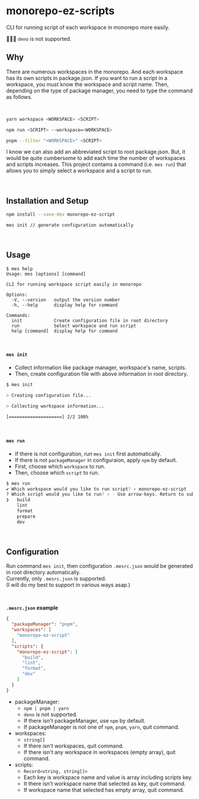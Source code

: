 # monorepo-ez-scripts

CLI for running script of each workspace in monorepo more easily.

🙅🏻‍♀️ `deno` is not supported.

## Why

There are numerous workspaces in the monorepo. And each workspace has its own scripts in package.json.
If you want to run a script in a workspace, you must know the workspace and script name. Then, depending on the type of package manager, you need to type the command as follows.

<br/>

```bash
yarn workspace <WORKSPACE> <SCRIPT>

npm run <SCRIPT> --workspace=<WORKSPACE>

pnpm --filter "<WORKSPACE>" <SCRIPT>
```

I know we can also add an abbreviated script to root package.json. But, it would be quite cumbersome to add each time the number of workspaces and scripts increases. This project contains a command (i.e. `mes run`) that allows you to simply select a workspace and a script to run.

<br/>

## Installation and Setup

```bash
npm install --save-dev monorepo-ez-script
```

```bash
mes init // generate configuration automatically
```

<br/>

## Usage

```
$ mes help
Usage: mes [options] [command]

CLI for running workspace script easily in monorepo

Options:
  -V, --version   output the version number
  -h, --help      display help for command

Commands:
  init            Create configuration file in root directory
  run             Select workspace and run script
  help [command]  display help for command
```

<br/>

#### `mes init`

- Collect information like package manager, workspace's name, scripts.
- Then, create configuration file with above information in root directory.

```bash
$ mes init

> Creating configuration file...

> Collecting workspace information...

[====================] 2/2 100%
```

<br/>

#### `mes run`

- If there is not configuration, run `mes init` first automatically.
- If there is not `packageManager` in configuraion, apply `npm` by default.
- First, choose which `workspace` to run.
- Then, choose which `script` to run.

```bash
$ mes run
✔ Which workspace would you like to run script? › monorepo-ez-script
? Which script would you like to run? › - Use arrow-keys. Return to submit.
❯   build
    lint
    format
    prepare
    dev
```

<br/>

## Configuration

Run command `mes init`, then configuration `.mesrc.json` would be generated in root directory automatically.  
Currently, only `.mesrc.json` is supported.  
(I will do my best to support in various ways asap.)

<br/>

**`.mesrc.json` example**

```JSON
{
  "packageManager": "pnpm",
  "workspaces": [
    "monorepo-ez-script"
  ],
  "scripts": {
    "monorepo-ez-script": [
      "build",
      "lint",
      "format",
      "dev"
    ]
  }
}
```

- packageManager:
  - `npm | pnpm | yarn`
  - `deno` is not supported.
  - If there isn't packageManager, use `npm` by default.
  - If packageManager is not one of `npm`, `pnpm`, `yarn`, quit command.
- workspaces:
  - `string[]`
  - If there isn't workspaces, quit command.
  - If there isn't any workspace in workspaces (empty array), quit command.
- scripts:
  - `Record<string, string[]>`
  - Each key is workspace name and value is array including scripts key.
  - It there isn't workspace name that selected as key, quit command.
  - If workspace name that selected has empty array, quit command.

